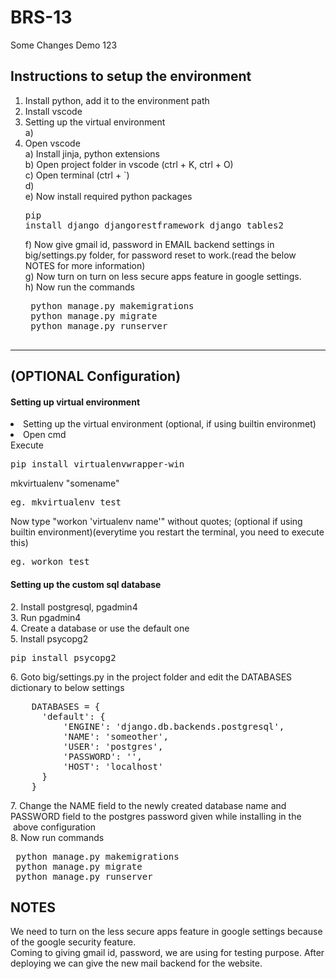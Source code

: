 # BRS-13

Some Changes
Demo 123

<h2>Instructions to setup the environment</h2>

1. Install <a href="https://www.python.org/downloads/" style="text-decoration: none">python</a>, add it to the environment path<br>
2. Install <a href="https://code.visualstudio.com/download" style="text-decoration: none">vscode</a><br>
3. Setting up the virtual environment<br>
    a) 
4. Open vscode<br>
    a) Install jinja, python extensions<br>
    b) Open project folder in vscode (ctrl + K, ctrl + O)<br>
    c) Open terminal (ctrl + `)<br>
    d) <br>
    e) Now install required python packages <pre>pip install django djangorestframework django_tables2</pre>
    f) Now give gmail id, password in EMAIL backend settings in big/settings.py folder, for password reset to work.(read the below NOTES for more information)<br>
    g) Now turn on <a href="https://myaccount.google.com/lesssecureapps" style="text-decoration: none">turn on less secure</a> apps feature in google settings.<br>
    h) Now run the commands 
    <pre>
    python manage.py makemigrations
    python manage.py migrate
    python manage.py runserver
    </pre>
<hr>
 
<h2>(OPTIONAL Configuration)</h2>
<h4>Setting up virtual environment</h4>
<li>
Setting up the virtual environment  (optional, if using builtin environmet)<br>
    <li>
      Open cmd<br>
      Execute <pre>pip install virtualenvwrapper-win</pre>
      mkvirtualenv "somename"  <pre>eg. mkvirtualenv test</pre>
      Now type "workon 'virtualenv name'" without quotes; (optional if using builtin environment)(everytime you restart the terminal, you need to execute this) <pre>eg. workon test</pre></li>
<h4>Setting up the custom sql database</h4>
2. Install <a href="https://www.postgresql.org/download/" style="text-decoration: none">postgresql</a>, <a href="https://www.pgadmin.org/download/" style="text-decoration: none">pgadmin4</a><br>
3. Run pgadmin4<br>
4. Create a database or use the default one<br>
5. Install psycopg2 <pre>pip install psycopg2</pre>
6. Goto big/settings.py in the project folder and edit the DATABASES dictionary to below settings<br>
<pre>
    DATABASES = {
      'default': {
          'ENGINE': 'django.db.backends.postgresql',
          'NAME': 'someother',
          'USER': 'postgres',
          'PASSWORD': '',
          'HOST': 'localhost'
      }
    }
</pre>
7. Change the NAME field to the newly created database name and PASSWORD field to the postgres password given while installing in the       &nbsp;above configuration<br>
8. Now run commands
<pre>
 python manage.py makemigrations
 python manage.py migrate
 python manage.py runserver
</pre>
</li>
<h2>NOTES</h2>
We need to turn on the less secure apps feature in google settings because of the google security feature.<br>
Coming to giving gmail id, password, we are using for testing purpose. After deploying we can give the new mail backend for the website.<br>
